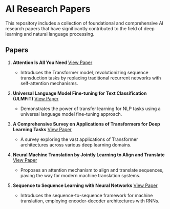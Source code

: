 # AI Research Papers

This repository includes a collection of foundational and comprehensive AI research papers that have significantly contributed to the field of deep learning and natural language processing.

## Papers

1. **Attention Is All You Need** [View Paper](https://arxiv.org/pdf/1706.03762)

   - Introduces the Transformer model, revolutionizing sequence transduction tasks by replacing traditional recurrent networks with self-attention mechanisms.

2. **Universal Language Model Fine-tuning for Text Classification (ULMFiT)** [View Paper](https://arxiv.org/pdf/1801.06146)

   - Demonstrates the power of transfer learning for NLP tasks using a universal language model fine-tuning approach.

3. **A Comprehensive Survey on Applications of Transformers for Deep Learning Tasks** [View Paper](https://arxiv.org/pdf/2306.07303)

   - A survey exploring the vast applications of Transformer architectures across various deep learning domains.

4. **Neural Machine Translation by Jointly Learning to Align and Translate** [View Paper](https://arxiv.org/pdf/1409.0473)

   - Proposes an attention mechanism to align and translate sequences, paving the way for modern machine translation systems.

5. **Sequence to Sequence Learning with Neural Networks** [View Paper](https://arxiv.org/pdf/1409.3215)
   - Introduces the sequence-to-sequence framework for machine translation, employing encoder-decoder architectures with RNNs.
